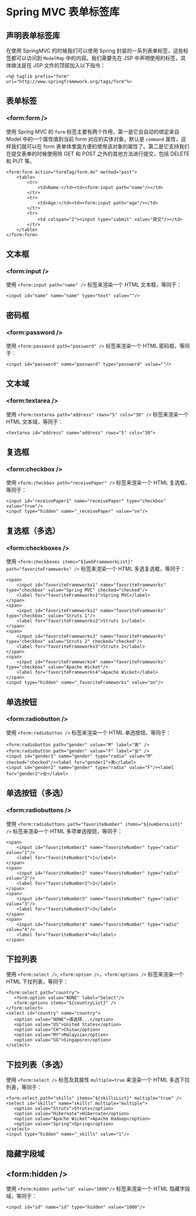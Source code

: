 # Spring MVC 表单标签库
## 声明表单标签库
在使用 SpringMVC 的时候我们可以使用 Spring 封装的一系列表单标签，这些标签都可以访问到 `ModelMap` 中的内容。我们需要先在 JSP 中声明使用的标签，具体做法是在 JSP 文件的顶部加入以下指令：
```
<%@ taglib prefix="form" uri="http://www.springframework.org/tags/form"%>
```
## 表单标签
### <form:form />
使用 Spring MVC 的 `form` 标签主要有两个作用，第一是它会自动的绑定来自 Model 中的一个属性值到当前 form 对应的实体对象，默认是 `command` 属性，这样我们就可以在 form 表单体里面方便的使用该对象的属性了。第二是它支持我们在提交表单的时候使用除 GET 和 POST 之外的其他方法进行提交，包括 DELETE 和 PUT 等。
```
<form:form action="formTag/form.do" method="post">  
    <table>  
        <tr>  
            <td>Name:</td><td><form:input path="name"/></td>  
        </tr>  
        <tr>  
            <td>Age:</td><td><form:input path="age"/></td>  
        </tr>  
        <tr>  
            <td colspan="2"><input type="submit" value="提交"/></td>  
        </tr>  
    </table>  
</form:form>  
```
## 文本框
### <form:input />
使用 `<form:input path="name" />` 标签来渲染一个 HTML 文本框，等同于：
```
<input id="name" name="name" type="text" value=""/>
```
## 密码框
### <form:password />
使用 `<form:password path="password" />` 标签来渲染一个 HTML 密码框，等同于：
```
<input id="password" name="password" type="password" value=""/>
```
## 文本域
### <form:textarea />
使用 `<form:textarea path="address" rows="5" cols="30" />` 标签来渲染一个 HTML 文本域，等同于：
```
<textarea id="address" name="address" rows="5" cols="30">
```
## 复选框
### <form:checkbox />
使用 `<form:checkbox path="receivePaper" />` 标签来渲染一个 HTML 复选框，等同于：
```
<input id="receivePaper1" name="receivePaper" type="checkbox" value="true"/>
<input type="hidden" name="_receivePaper" value="on"/>
```
## 复选框（多选）
### <form:checkboxes />
使用 `<form:checkboxes items="${webFrameworkList}" path="favoriteFrameworks" />` 标签来渲染一个 HTML 多选复选框，等同于：
```
<span>
    <input id="favoriteFrameworks1" name="favoriteFrameworks" type="checkbox" value="Spring MVC" checked="checked"/>
    <label for="favoriteFrameworks1">Spring MVC</label>
</span>
<span>
    <input id="favoriteFrameworks2" name="favoriteFrameworks" type="checkbox" value="Struts 1"/>
    <label for="favoriteFrameworks2">Struts 1</label>
</span>
<span>
    <input id="favoriteFrameworks3" name="favoriteFrameworks" type="checkbox" value="Struts 2" checked="checked"/>
    <label for="favoriteFrameworks3">Struts 2</label>
</span>
<span>
    <input id="favoriteFrameworks4" name="favoriteFrameworks" type="checkbox" value="Apache Wicket"/>
    <label for="favoriteFrameworks4">Apache Wicket</label>
</span>
<input type="hidden" name="_favoriteFrameworks" value="on"/>
```
## 单选按钮
### <form:radiobutton />
使用 `<form:radiobutton />` 标签来渲染一个 HTML 单选按钮，等同于：
```
<form:radiobutton path="gender" value="M" label="男" />
<form:radiobutton path="gender" value="F" label="女" />
<input id="gender1" name="gender" type="radio" value="M" checked="checked"/><label for="gender1">男</label>
<input id="gender2" name="gender" type="radio" value="F"/><label for="gender2">女</label>
```
## 单选按钮（多选）
### <form:radiobuttons />
使用 `<form:radiobuttons path="favoriteNumber" items="${numbersList}" />` 标签来渲染一个 HTML 多项单选按钮，等同于：
```
<span>
    <input id="favoriteNumber1" name="favoriteNumber" type="radio" value="1"/>
    <label for="favoriteNumber1">1</label>
</span>
<span>
    <input id="favoriteNumber2" name="favoriteNumber" type="radio" value="2"/>
    <label for="favoriteNumber2">2</label>
</span>
<span>
    <input id="favoriteNumber3" name="favoriteNumber" type="radio" value="3"/>
    <label for="favoriteNumber3">3</label>
</span>
<span>
    <input id="favoriteNumber4" name="favoriteNumber" type="radio" value="4"/>
    <label for="favoriteNumber4">4</label>
</span>
```
## 下拉列表
使用 `<form:select />`, `<form:option />`，`<form:options />` 标签来渲染一个 HTML 下拉列表，等同于：
```
<form:select path="country">
   <form:option value="NONE" label="Select"/>
   <form:options items="${countryList}" />
</form:select>
<select id="country" name="country">
   <option value="NONE">请选择...</option>
   <option value="US">United States</option>
   <option value="CH">China</option>
   <option value="MY">Malaysia</option>
   <option value="SG">Singapore</option>
</select>
```
## 下拉列表（多选）
使用 `<form:select />` 标签及其属性 `multiple=true` 来渲染一个 HTML 多选下拉列表，等同于：
```
<form:select path="skills" items="${skillsList}" multiple="true" />
<select id="skills" name="skills" multiple="multiple">
   <option value="Struts">Struts</option>
   <option value="Hibernate">Hibernate</option>
   <option value="Apache Wicket">Apache Hadoop</option>
   <option value="Spring">Spring</option>
</select>
<input type="hidden" name="_skills" value="1"/>
```
## 隐藏字段域
## <form:hidden />
使用 `<form:hidden path="id" value="1000"/>` 标签来渲染一个 HTML 隐藏字段域，等同于：
```
<input id="id" name="id" type="hidden" value="1000"/>
```